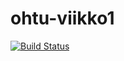 # ohtu-viikko1

[![Build Status](https://travis-ci.org/vaisanem/ohtu-viikko1.svg?branch=master)](https://travis-ci.org/vaisanem/ohtu-viikko1)

